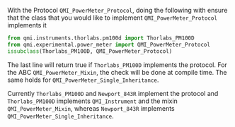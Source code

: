With the Protocol `QMI_PowerMeter_Protocol`, doing the following with ensure that the class that you would like to implement `QMI_PowerMeter_Protocol` implements it
```python
from qmi.instruments.thorlabs.pm100d import Thorlabs_PM100D
from qmi.experimental.power_meter import QMI_PowerMeter_Protocol
issubclass(Thorlabs_PM100D, QMI_PowerMeter_Protocol)
```
The last line will return true if `Thorlabs_PM100D` implements the protocol. For the ABC `QMI_PowerMeter_Mixin`, the check will be done at compile time. The same holds for `QMI_PowerMeter_Single_Inheritance`.

Currently `Thorlabs_PM100D` and `Newport_843R` implement the protocol and `Thorlabs_PM100D` implements `QMI_Instrument` and the mixin `QMI_PowerMeter_Mixin`, whereas `Newport_843R` implements `QMI_PowerMeter_Single_Inheritance`.